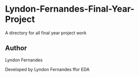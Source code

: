 # Lyndon-Fernandes-Final-Year-Project

A directory for all final year project work

## Author

Lyndon Fernandes

Developed by Lyndon Fernandes ffor EDA
